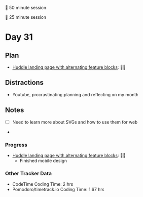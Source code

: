 🍒 50 minute session

🍅 25 minute session

# Day 31

## Plan

-   [Huddle landing page with alternating feature blocks](https://www.frontendmentor.io/challenges/huddle-landing-page-with-alternating-feature-blocks-5ca5f5981e82137ec91a5100): 🍒🍒

## Distractions

-   Youtube, procrastinating planning and reflecting on my month

## Notes

-   [ ] Need to learn more about SVGs and how to use them for web
-

### Progress

-   [Huddle landing page with alternating feature blocks](https://www.frontendmentor.io/challenges/huddle-landing-page-with-alternating-feature-blocks-5ca5f5981e82137ec91a5100): 🍒🍒
    -   Finished mobile design

### Other Tracker Data

-   CodeTime Coding Time: 2 hrs
-   Pomodoro/timetrack.io Coding Time: 1.67 hrs

